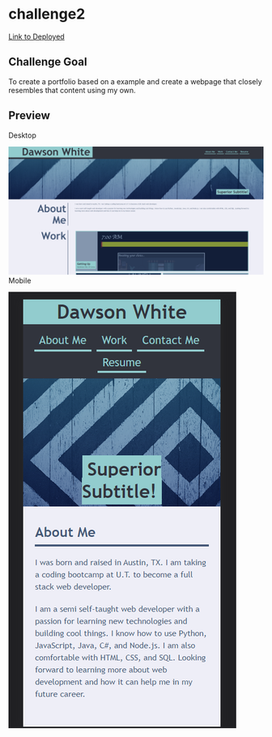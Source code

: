 # challenge2

[Link to Deployed](https://thetruemop.github.io/challenge2/)

## Challenge Goal
To create a portfolio based on a example and create a webpage that closely resembles that content using my own.

## Preview

Desktop

![Desktop View of the webpage](./assets/images/desktop.PNG)
Mobile

![Mobile View of the webpage](./assets/images/mobile.PNG)

